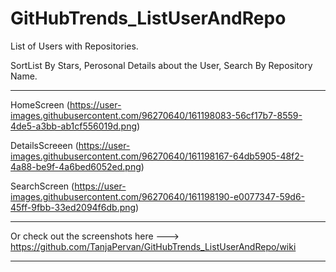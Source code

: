 # GitHubTrends_ListUserAndRepo

List of Users with Repositories. 

SortList By Stars, Perosonal Details about the User, Search By Repository Name.
__________________________________________________________________________________________________________
HomeScreen
(https://user-images.githubusercontent.com/96270640/161198083-56cf17b7-8559-4de5-a3bb-ab1cf556019d.png)

DetailsScreeen
(https://user-images.githubusercontent.com/96270640/161198167-64db5905-48f2-4a88-be9f-4a6bed6052ed.png)

SearchScreen
(https://user-images.githubusercontent.com/96270640/161198190-e0077347-59d6-45ff-9fbb-33ed2094f6db.png)

__________________________________________________________________________________________________________
 Or check out the screenshots here --->  https://github.com/TanjaPervan/GitHubTrends_ListUserAndRepo/wiki
__________________________________________________________________________________________________________
